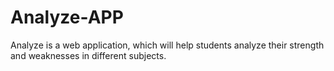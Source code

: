 # Analyze-APP
Analyze is a web application, which will help students analyze their strength and weaknesses in different subjects.
